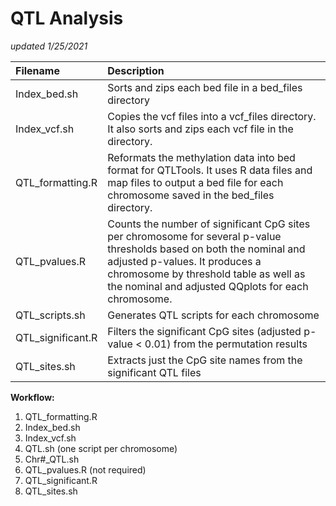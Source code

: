 # QTL Analysis
*updated 1/25/2021*

| **Filename**		| **Description** |
|:----------------------|:----------------|
| Index_bed.sh		| Sorts and zips each bed file in a bed_files directory |
| Index_vcf.sh		| Copies the vcf files into a vcf_files directory. It also sorts and zips each vcf file in the directory. |
| QTL_formatting.R	| Reformats the methylation data into bed format for QTLTools. It uses R data files and map files to output a bed file for each chromosome saved in the bed_files directory. |
| QTL_pvalues.R		| Counts the number of significant CpG sites per chromosome for several p-value thresholds based on both the nominal and adjusted p-values. It produces a chromosome by threshold table as well as the nominal and adjusted QQplots for each chromosome. |
| QTL_scripts.sh	| Generates QTL scripts for each chromosome |
| QTL_significant.R	| Filters the significant CpG sites (adjusted p-value < 0.01) from the permutation results |	   	
| QTL_sites.sh		| Extracts just the CpG site names from the significant QTL files |

**Workflow:**
1) QTL_formatting.R
2) Index_bed.sh
3) Index_vcf.sh
4) QTL.sh (one script per chromosome)
5) Chr#_QTL.sh 
6) QTL_pvalues.R (not required)
7) QTL_significant.R
8) QTL_sites.sh